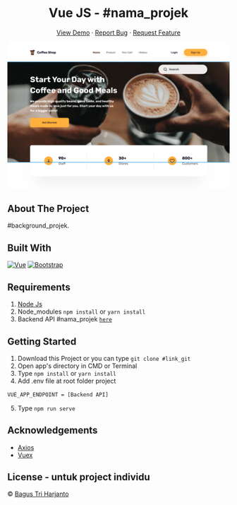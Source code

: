 <h1 align='center'>Vue JS - #nama_projek</h1>
  <p align="center">
    <a href="link_deploy">View Demo</a>
    ·
    <a href="https://github.com/arkbootcamp/week7-web6-intermediateFrontend">Report Bug</a>
    ·
    <a href="https://github.com/arkbootcamp/week7-web6-intermediateFrontend">Request Feature</a>
  </p>

![Image Banner](https://raw.githubusercontent.com/arkbootcamp/week7-web6-intermediateFrontend/main/image_banner.jpg)

## About The Project

#background_projek.

## Built With

[![Vue](https://img.shields.io/badge/Vue-v2.6.11-green)](https://github.com/vuejs/vue)
[![Bootstrap](https://img.shields.io/badge/Bootstrap-v4.5.x-blue)](https://github.com/bootstrap-vue/bootstrap-vue)

## Requirements

1. <a href="https://nodejs.org/en/download/">Node Js</a>
2. Node_modules `npm install` or `yarn install`
3. Backend API #nama_projek [`here`](https://github.com/arkbootcamp/week4-web3-express)

## Getting Started

1. Download this Project or you can type `git clone #link_git`
2. Open app's directory in CMD or Terminal
3. Type `npm install` or `yarn install`
4. Add .env file at root folder project

```sh
VUE_APP_ENDPOINT = [Backend API]
```

5. Type `npm run serve`

## Acknowledgements

- [Axios](https://www.npmjs.com/package/axios)
- [Vuex](https://vuex.vuejs.org/)

## License - untuk project individu

© [Bagus Tri Harjanto](https://github.com/bagusth15/)


